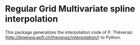 # Regular Grid Multivariate spline interpolation

This package generalizes the interpolation code of P. Thévenaz
(http://bigwww.epfl.ch/thevenaz/interpolation/) to Python.
